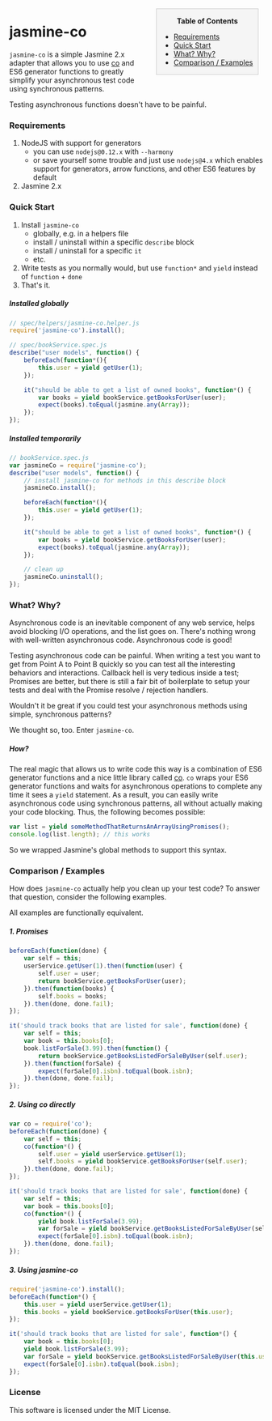 <div style="float:right; background-color: #f5f5f5; border:1px solid #ccc; margin: 10px 10px 10px 20px; padding:15px 10px; ">
<div style="text-align:center"><strong>Table of Contents</strong></div>
  <ul style="margin-bottom: 0px;">
    <li><a href="#requirements">Requirements</a></li>
    <li><a href="#quick-start">Quick Start</a></li>
    <li><a href="#what-why">What? Why?</a></li>
    <li><a href="#comparison-examples">Comparison / Examples</a></li>
  </ul>
</div>

# jasmine-co

`jasmine-co` is a simple Jasmine 2.x adapter that allows you to use
[co](https://github.com/tj/co) and ES6 generator functions to greatly
simplify your asynchronous test code using synchronous patterns.

Testing asynchronous functions doesn't have to be painful.


### <a name="requirements"></a>Requirements

1. NodeJS with support for generators
    * you can use `nodejs@0.12.x` with `--harmony`
    * or save yourself some trouble and just use `nodejs@4.x` which enables
      support for generators, arrow functions, and other ES6 features by
      default
2. Jasmine 2.x


### <a name="quick-start"></a>Quick Start

1. Install `jasmine-co`
    * globally, e.g. in a helpers file
    * install / uninstall within a specific `describe` block
    * install / uninstall for a specific `it`
    * etc.
2. Write tests as you normally would, but use `function*` and `yield` instead
   of `function` + `done`
3. That's it.

##### Installed globally

```js
// spec/helpers/jasmine-co.helper.js
require('jasmine-co').install();

// spec/bookService.spec.js
describe("user models", function() {
    beforeEach(function*(){
        this.user = yield getUser(1);
    });

    it("should be able to get a list of owned books", function*() {
        var books = yield bookService.getBooksForUser(user);
        expect(books).toEqual(jasmine.any(Array));
    });
});
```

##### Installed temporarily

```js
// bookService.spec.js
var jasmineCo = require('jasmine-co');
describe("user models", function() {
    // install jasmine-co for methods in this describe block
    jasmineCo.install();

    beforeEach(function*(){
        this.user = yield getUser(1);
    });

    it("should be able to get a list of owned books", function*() {
        var books = yield bookService.getBooksForUser(user);
        expect(books).toEqual(jasmine.any(Array));
    });

    // clean up
    jasmineCo.uninstall();
});
```


### <a name="what-why"></a>What? Why?

Asynchronous code is an inevitable component of any web service, helps avoid
blocking I/O operations, and the list goes on. There's nothing wrong with
well-written asynchronous code. Asynchronous code is good!

Testing asynchronous code can be painful. When writing a test you want to
get from Point A to Point B quickly so you can test all the interesting
behaviors and interactions. Callback hell is very tedious inside a test;
Promises are better, but there is still a fair bit of boilerplate to setup
your tests and deal with the Promise resolve / rejection handlers.

Wouldn't it be great if you could test your asynchronous methods using
simple, synchronous patterns?

We thought so, too. Enter `jasmine-co`.

##### How?

The real magic that allows us to write code this way is a combination of
ES6 generator functions and a nice little library called [co](https://github.com/tj/co).
`co` wraps your ES6 generator functions and waits for asynchronous operations
to complete any time it sees a `yield` statement. As a result, you can easily
write asynchronous code using synchronous patterns, all without actually
making your code blocking. Thus, the following becomes possible:

```js
var list = yield someMethodThatReturnsAnArrayUsingPromises();
console.log(list.length); // this works
```

So we wrapped Jasmine's global methods to support this syntax.


### <a name="comparison-examples"></a>Comparison / Examples

How does `jasmine-co` actually help you clean up your test code? 
To answer that question, consider the following examples.

All examples are functionally equivalent.

##### 1. Promises

```js
beforeEach(function(done) {
    var self = this;
    userService.getUser(1).then(function(user) {
        self.user = user;
        return bookService.getBooksForUser(user);
    }).then(function(books) {
        self.books = books;
    }).then(done, done.fail);
});

it('should track books that are listed for sale', function(done) {
    var self = this;
    var book = this.books[0];
    book.listForSale(3.99).then(function() {
        return bookService.getBooksListedForSaleByUser(self.user);
    }).then(function(forSale) {
        expect(forSale[0].isbn).toEqual(book.isbn);
    }).then(done, done.fail);
});
```

##### 2. Using co directly

```js
var co = require('co');
beforeEach(function(done) {
    var self = this;
    co(function*() {
        self.user = yield userService.getUser(1);
        self.books = yield bookService.getBooksForUser(self.user);
    }).then(done, done.fail);
});

it('should track books that are listed for sale', function(done) {
    var self = this;
    var book = this.books[0];
    co(function*() {
        yield book.listForSale(3.99);
        var forSale = yield bookService.getBooksListedForSaleByUser(self.user);
        expect(forSale[0].isbn).toEqual(book.isbn);
    }).then(done, done.fail);
});
```

##### 3. Using jasmine-co

```js
require('jasmine-co').install();
beforeEach(function*() {
    this.user = yield userService.getUser(1);
    this.books = yield bookService.getBooksForUser(this.user);
});

it('should track books that are listed for sale', function*() {
    var book = this.books[0];
    yield book.listForSale(3.99);
    var forSale = yield bookService.getBooksListedForSaleByUser(this.user);
    expect(forSale[0].isbn).toEqual(book.isbn);
});
```


### License

This software is licensed under the MIT License.
